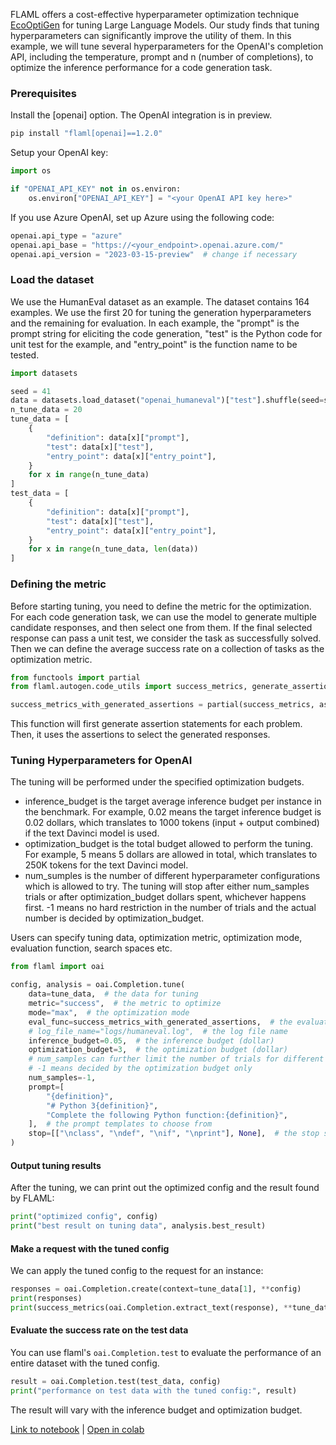 FLAML offers a cost-effective hyperparameter optimization technique [EcoOptiGen](https://arxiv.org/abs/2303.04673) for tuning Large Language Models. Our study finds that tuning hyperparameters can significantly improve the utility of them.
In this example, we will tune several hyperparameters for the OpenAI's completion API, including the temperature, prompt and n (number of completions), to optimize the inference performance for a code generation task.

### Prerequisites

Install the [openai] option. The OpenAI integration is in preview.
```bash
pip install "flaml[openai]==1.2.0"
```

Setup your OpenAI key:
```python
import os

if "OPENAI_API_KEY" not in os.environ:
    os.environ["OPENAI_API_KEY"] = "<your OpenAI API key here>"
```

If you use Azure OpenAI, set up Azure using the following code:

```python
openai.api_type = "azure"
openai.api_base = "https://<your_endpoint>.openai.azure.com/"
openai.api_version = "2023-03-15-preview"  # change if necessary
```

### Load the dataset

We use the HumanEval dataset as an example. The dataset contains 164 examples. We use the first 20 for tuning the generation hyperparameters and the remaining for evaluation. In each example, the "prompt" is the prompt string for eliciting the code generation, "test" is the Python code for unit test for the example, and "entry_point" is the function name to be tested.

```python
import datasets

seed = 41
data = datasets.load_dataset("openai_humaneval")["test"].shuffle(seed=seed)
n_tune_data = 20
tune_data = [
    {
        "definition": data[x]["prompt"],
        "test": data[x]["test"],
        "entry_point": data[x]["entry_point"],
    }
    for x in range(n_tune_data)
]
test_data = [
    {
        "definition": data[x]["prompt"],
        "test": data[x]["test"],
        "entry_point": data[x]["entry_point"],
    }
    for x in range(n_tune_data, len(data))
]
```

### Defining the metric

Before starting tuning, you need to define the metric for the optimization. For each code generation task, we can use the model to generate multiple candidate responses, and then select one from them. If the final selected response can pass a unit test, we consider the task as successfully solved. Then we can define the average success rate on a collection of tasks as the optimization metric.

```python
from functools import partial
from flaml.autogen.code_utils import success_metrics, generate_assertions

success_metrics_with_generated_assertions = partial(success_metrics, assertions=generate_assertions)
```

This function will first generate assertion statements for each problem. Then, it uses the assertions to select the generated responses.

### Tuning Hyperparameters for OpenAI

The tuning will be performed under the specified optimization budgets.

* inference_budget is the target average inference budget per instance in the benchmark. For example, 0.02 means the target inference budget is 0.02 dollars, which translates to 1000 tokens (input + output combined) if the text Davinci model is used.
* optimization_budget is the total budget allowed to perform the tuning. For example, 5 means 5 dollars are allowed in total, which translates to 250K tokens for the text Davinci model.
* num_sumples is the number of different hyperparameter configurations which is allowed to try. The tuning will stop after either num_samples trials or after optimization_budget dollars spent, whichever happens first. -1 means no hard restriction in the number of trials and the actual number is decided by optimization_budget.

Users can specify tuning data, optimization metric, optimization mode, evaluation function, search spaces etc.

```python
from flaml import oai

config, analysis = oai.Completion.tune(
    data=tune_data,  # the data for tuning
    metric="success",  # the metric to optimize
    mode="max",  # the optimization mode
    eval_func=success_metrics_with_generated_assertions,  # the evaluation function to return the success metrics
    # log_file_name="logs/humaneval.log",  # the log file name
    inference_budget=0.05,  # the inference budget (dollar)
    optimization_budget=3,  # the optimization budget (dollar)
    # num_samples can further limit the number of trials for different hyperparameter configurations;
    # -1 means decided by the optimization budget only
    num_samples=-1,
    prompt=[
        "{definition}",
        "# Python 3{definition}",
        "Complete the following Python function:{definition}",
    ],  # the prompt templates to choose from
    stop=[["\nclass", "\ndef", "\nif", "\nprint"], None],  # the stop sequences
)
```

#### Output tuning results

After the tuning, we can print out the optimized config and the result found by FLAML:

```python
print("optimized config", config)
print("best result on tuning data", analysis.best_result)
```

#### Make a request with the tuned config

We can apply the tuned config to the request for an instance:

```python
responses = oai.Completion.create(context=tune_data[1], **config)
print(responses)
print(success_metrics(oai.Completion.extract_text(response), **tune_data[1]))
```

#### Evaluate the success rate on the test data

You can use flaml's `oai.Completion.test` to evaluate the performance of an entire dataset with the tuned config.

```python
result = oai.Completion.test(test_data, config)
print("performance on test data with the tuned config:", result)
```

The result will vary with the inference budget and optimization budget.

[Link to notebook](https://github.com/microsoft/FLAML/blob/main/notebook/autogen_openai.ipynb) | [Open in colab](https://colab.research.google.com/github/microsoft/FLAML/blob/main/notebook/autogen_openai.ipynb)
